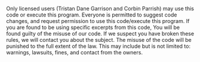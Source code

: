 Only licensed users (Tristan Dane Garrison and Corbin Parrish) may use this code or execute this program. Everyone is permitted to suggest code changes, and request permission to use this code/execute this program.
If you are found to be using specific excerpts from this code, You will be found guilty of the misuse of our code.
If we suspect you have broken these rules, we will contact you about the subject.
The misuse of the code will be punished to the full extent of the law. This may include but is not limited to: warnings, lawsuits, fines, and contact from the owners.
